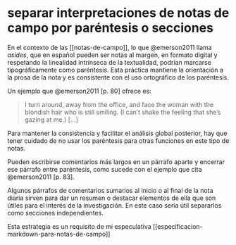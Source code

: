 # separar interpretaciones de notas de campo por paréntesis o secciones
En el contexto de las [[notas-de-campo]], lo que @emerson2011 llama *asides*, que en español pueden ser notas al margen, en formato digital y respetando la linealidad intrínseca de la textualidad, podrían marcarse tipográficamente como paréntesis. Esta práctica mantiene la orientación a la prosa de la nota y es consistente con el uso ortográfico de los paréntesis.

Un ejemplo que @emerson2011 [p. 80] ofrece es:

>I turn around, away from the office, and face the woman with the blondish hair who is still smiling. (I can’t shake the feeling that she’s gazing at me.) [...]

Para mantener la consistencia y facilitar el análisis global posterior, hay que tener cuidado de no usar los paréntesis para otras funciones en este tipo de notas.

Pueden escribirse comentarios más largos en un párrafo aparte y encerrar ese párrafo entre paréntesis, como sucede con el ejemplo que cita @emerson2011 [p. 83].

Algunos párrafos de comentarios sumarios al inicio o al final de la nota diaria sirven para dar un resumen o destacar elementos de ella que son útiles para el interés de la investigación. En este caso sería útil separarlos como secciones independientes.

Esta estrategia es un requisito de mi especulativa [[especificacion-markdown-para-notas-de-campo]]